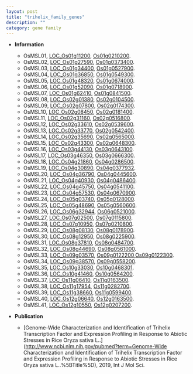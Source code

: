 ```yaml
---
layout: post
title: "trihelix_family_genes"
description: ""
category: gene family
---
```


* **Information**  
    + OsMSL01, [LOC_Os01g11200](http://rice.uga.edu/cgi-bin/ORF_infopage.cgi?orf=LOC_Os01g11200), [Os01g0210200](https://rapdb.dna.affrc.go.jp/locus/?name=Os01g0210200).
    + OsMSL02, [LOC_Os01g27590](http://rice.uga.edu/cgi-bin/ORF_infopage.cgi?orf=LOC_Os01g27590), [Os01g0373400](https://rapdb.dna.affrc.go.jp/locus/?name=Os01g0373400).
    + OsMSL03, [LOC_Os01g34400](http://rice.uga.edu/cgi-bin/ORF_infopage.cgi?orf=LOC_Os01g34400), [Os01g0527900](https://rapdb.dna.affrc.go.jp/locus/?name=Os01g0527900).
    + OsMSL04, [LOC_Os01g36850](http://rice.uga.edu/cgi-bin/ORF_infopage.cgi?orf=LOC_Os01g36850), [Os01g0549300](https://rapdb.dna.affrc.go.jp/locus/?name=Os01g0549300).
    + OsMSL05, [LOC_Os01g48320](http://rice.uga.edu/cgi-bin/ORF_infopage.cgi?orf=LOC_Os01g48320), [Os01g0674000](https://rapdb.dna.affrc.go.jp/locus/?name=Os01g0674000).
    + OsMSL06, [LOC_Os01g52090](http://rice.uga.edu/cgi-bin/ORF_infopage.cgi?orf=LOC_Os01g52090), [Os01g0718900](https://rapdb.dna.affrc.go.jp/locus/?name=Os01g0718900).
    + OsMSL07, [LOC_Os01g62410](http://rice.uga.edu/cgi-bin/ORF_infopage.cgi?orf=LOC_Os01g62410), [Os01g0841500](https://rapdb.dna.affrc.go.jp/locus/?name=Os01g0841500).
    + OsMSL08, [LOC_Os02g01380](http://rice.uga.edu/cgi-bin/ORF_infopage.cgi?orf=LOC_Os02g01380), [Os02g0104500](https://rapdb.dna.affrc.go.jp/locus/?name=Os02g0104500).
    + OsMSL09, [LOC_Os02g07800](http://rice.uga.edu/cgi-bin/ORF_infopage.cgi?orf=LOC_Os02g07800), [Os02g0174300](https://rapdb.dna.affrc.go.jp/locus/?name=Os02g0174300).
    + OsMSL10, [LOC_Os02g08450](http://rice.uga.edu/cgi-bin/ORF_infopage.cgi?orf=LOC_Os02g08450), [Os02g0181400](https://rapdb.dna.affrc.go.jp/locus/?name=Os02g0181400).
    + OsMSL11, [LOC_Os02g31160](http://rice.uga.edu/cgi-bin/ORF_infopage.cgi?orf=LOC_Os02g31160), [Os02g0516800](https://rapdb.dna.affrc.go.jp/locus/?name=Os02g0516800).
    + OsMSL12, [LOC_Os02g33610](http://rice.uga.edu/cgi-bin/ORF_infopage.cgi?orf=LOC_Os02g33610), [Os02g0539600](https://rapdb.dna.affrc.go.jp/locus/?name=Os02g0539600).
    + OsMSL13, [LOC_Os02g33770](http://rice.uga.edu/cgi-bin/ORF_infopage.cgi?orf=LOC_Os02g33770), [Os02g0542400](https://rapdb.dna.affrc.go.jp/locus/?name=Os02g0542400).
    + OsMSL14, [LOC_Os02g35690](http://rice.uga.edu/cgi-bin/ORF_infopage.cgi?orf=LOC_Os02g35690), [Os02g0565000](https://rapdb.dna.affrc.go.jp/locus/?name=Os02g0565000).
    + OsMSL15, [LOC_Os02g43300](http://rice.uga.edu/cgi-bin/ORF_infopage.cgi?orf=LOC_Os02g43300), [Os02g0648300](https://rapdb.dna.affrc.go.jp/locus/?name=Os02g0648300).
    + OsMSL16, [LOC_Os03g44130](http://rice.uga.edu/cgi-bin/ORF_infopage.cgi?orf=LOC_Os03g44130), [Os03g0643100](https://rapdb.dna.affrc.go.jp/locus/?name=Os03g0643100).
    + OsMSL17, [LOC_Os03g46350](http://rice.uga.edu/cgi-bin/ORF_infopage.cgi?orf=LOC_Os03g46350), [Os03g0666300](https://rapdb.dna.affrc.go.jp/locus/?name=Os03g0666300).
    + OsMSL18, [LOC_Os04g21860](http://rice.uga.edu/cgi-bin/ORF_infopage.cgi?orf=LOC_Os04g21860), [Os04g0286500](https://rapdb.dna.affrc.go.jp/locus/?name=Os04g0286500).
    + OsMSL19, [LOC_Os04g30890](http://rice.uga.edu/cgi-bin/ORF_infopage.cgi?orf=LOC_Os04g30890), [Os04g0377932](https://rapdb.dna.affrc.go.jp/locus/?name=Os04g0377932).
    + OsMSL20, [LOC_Os04g36790](http://rice.uga.edu/cgi-bin/ORF_infopage.cgi?orf=LOC_Os04g36790), [Os04g0445600](https://rapdb.dna.affrc.go.jp/locus/?name=Os04g0445600).
    + OsMSL21, [LOC_Os04g40930](http://rice.uga.edu/cgi-bin/ORF_infopage.cgi?orf=LOC_Os04g40930), [Os04g0486400](https://rapdb.dna.affrc.go.jp/locus/?name=Os04g0486400).
    + OsMSL22, [LOC_Os04g45750](http://rice.uga.edu/cgi-bin/ORF_infopage.cgi?orf=LOC_Os04g45750), [Os04g0541100](https://rapdb.dna.affrc.go.jp/locus/?name=Os04g0541100).
    + OsMSL23, [LOC_Os04g57530](http://rice.uga.edu/cgi-bin/ORF_infopage.cgi?orf=LOC_Os04g57530), [Os04g0670900](https://rapdb.dna.affrc.go.jp/locus/?name=Os04g0670900).
    + OsMSL24, [LOC_Os05g03740](http://rice.uga.edu/cgi-bin/ORF_infopage.cgi?orf=LOC_Os05g03740), [Os05g0128000](https://rapdb.dna.affrc.go.jp/locus/?name=Os05g0128000).
    + OsMSL25, [LOC_Os05g48690](http://rice.uga.edu/cgi-bin/ORF_infopage.cgi?orf=LOC_Os05g48690), [Os05g0560600](https://rapdb.dna.affrc.go.jp/locus/?name=Os05g0560600).
    + OsMSL26, [LOC_Os06g32944](http://rice.uga.edu/cgi-bin/ORF_infopage.cgi?orf=LOC_Os06g32944), [Os06g0521000](https://rapdb.dna.affrc.go.jp/locus/?name=Os06g0521000).
    + OsMSL27, [LOC_Os07g02500](http://rice.uga.edu/cgi-bin/ORF_infopage.cgi?orf=LOC_Os07g02500), [Os07g0115800](https://rapdb.dna.affrc.go.jp/locus/?name=Os07g0115800).
    + OsMSL28, [LOC_Os07g10950](http://rice.uga.edu/cgi-bin/ORF_infopage.cgi?orf=LOC_Os07g10950), [Os07g0210800](https://rapdb.dna.affrc.go.jp/locus/?name=Os07g0210800).
    + OsMSL29, [LOC_Os08g08130](http://rice.uga.edu/cgi-bin/ORF_infopage.cgi?orf=LOC_Os08g08130), [Os08g0178900](https://rapdb.dna.affrc.go.jp/locus/?name=Os08g0178900).
    + OsMSL30, [LOC_Os08g12950](http://rice.uga.edu/cgi-bin/ORF_infopage.cgi?orf=LOC_Os08g12950), [Os08g0225900](https://rapdb.dna.affrc.go.jp/locus/?name=Os08g0225900).
    + OsMSL31, [LOC_Os08g37810](http://rice.uga.edu/cgi-bin/ORF_infopage.cgi?orf=LOC_Os08g37810), [Os08g0484700](https://rapdb.dna.affrc.go.jp/locus/?name=Os08g0484700).
    + OsMSL32, [LOC_Os08g44690](http://rice.uga.edu/cgi-bin/ORF_infopage.cgi?orf=LOC_Os08g44690), [Os08g0561000](https://rapdb.dna.affrc.go.jp/locus/?name=Os08g0561000).
    + OsMSL33, [LOC_Os09g03570](http://rice.uga.edu/cgi-bin/ORF_infopage.cgi?orf=LOC_Os09g03570), [Os09g0122200](https://rapdb.dna.affrc.go.jp/locus/?name=Os09g0122200),[Os09g0122300](https://rapdb.dna.affrc.go.jp/locus/?name=Os09g0122300).
    + OsMSL34, [LOC_Os09g38570](http://rice.uga.edu/cgi-bin/ORF_infopage.cgi?orf=LOC_Os09g38570), [Os09g0558200](https://rapdb.dna.affrc.go.jp/locus/?name=Os09g0558200).
    + OsMSL35, [LOC_Os10g33030](http://rice.uga.edu/cgi-bin/ORF_infopage.cgi?orf=LOC_Os10g33030), [Os10g0468301](https://rapdb.dna.affrc.go.jp/locus/?name=Os10g0468301).
    + OsMSL36, [LOC_Os10g41460](http://rice.uga.edu/cgi-bin/ORF_infopage.cgi?orf=LOC_Os10g41460), [Os10g0564200](https://rapdb.dna.affrc.go.jp/locus/?name=Os10g0564200).
    + OsMSL37, [LOC_Os11g06410](http://rice.uga.edu/cgi-bin/ORF_infopage.cgi?orf=LOC_Os11g06410), [Os11g0163500](https://rapdb.dna.affrc.go.jp/locus/?name=Os11g0163500).
    + OsMSL38, [LOC_Os11g17954](http://rice.uga.edu/cgi-bin/ORF_infopage.cgi?orf=LOC_Os11g17954), [Os11g0282700](https://rapdb.dna.affrc.go.jp/locus/?name=Os11g0282700).
    + OsMSL39, [LOC_Os11g38660](http://rice.uga.edu/cgi-bin/ORF_infopage.cgi?orf=LOC_Os11g38660), [Os11g0599400](https://rapdb.dna.affrc.go.jp/locus/?name=Os11g0599400).
    + OsMSL40, [LOC_Os12g06640](http://rice.uga.edu/cgi-bin/ORF_infopage.cgi?orf=LOC_Os12g06640), [Os12g0163500](https://rapdb.dna.affrc.go.jp/locus/?name=Os12g0163500).
    + OsMSL41, [LOC_Os12g10550](http://rice.uga.edu/cgi-bin/ORF_infopage.cgi?orf=LOC_Os12g10550), [Os12g0207200](https://rapdb.dna.affrc.go.jp/locus/?name=Os12g0207200).

* **Publication**  
    + [Genome-Wide Characterization and Identification of Trihelix Transcription Factor and Expression Profiling in Response to Abiotic Stresses in Rice Oryza sativa L..](http://www.ncbi.nlm.nih.gov/pubmed?term=Genome-Wide Characterization and Identification of Trihelix Transcription Factor and Expression Profiling in Response to Abiotic Stresses in Rice Oryza sativa L..%5BTitle%5D), 2019, Int J Mol Sci.


